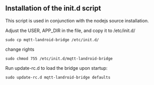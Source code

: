 ## Installation of the init.d script

This script is used in conjunction with the nodejs source installation. 

Adjust the USER, APP_DIR in the file, and copy it to /etc/init.d/

```
sudo cp mqtt-landroid-bridge /etc/init.d/
```
change rights
```
sudo chmod 755 /etc/init.d/mqtt-landroid-bridge
```

Run update-rc.d to load the bridge upon startup:

```
sudo update-rc.d mqtt-landroid-bridge defaults
```
